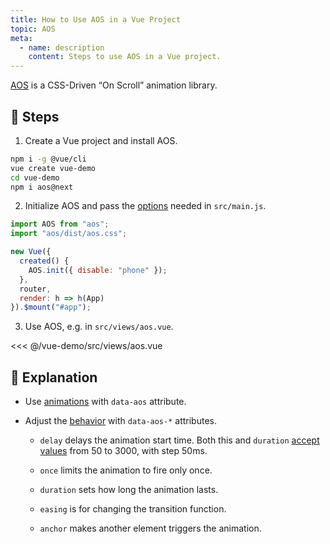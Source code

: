 ```yaml
---
title: How to Use AOS in a Vue Project
topic: AOS
meta:
  - name: description
    content: Steps to use AOS in a Vue project.
---
```


[AOS](https://github.com/michalsnik/aos) is a CSS-Driven “On Scroll” animation library.

## :footprints: Steps

1. Create a Vue project and install AOS.

```bash
npm i -g @vue/cli
vue create vue-demo
cd vue-demo
npm i aos@next
```

2. Initialize AOS and pass the [options](https://www.npmjs.com/package/aos#1-initialize-aos) needed in `src/main.js`.

```js
import AOS from "aos";
import "aos/dist/aos.css";

new Vue({
  created() {
    AOS.init({ disable: "phone" });
  },
  router,
  render: h => h(App)
}).$mount("#app");
```

3. Use AOS, e.g. in `src/views/aos.vue`.

<<< @/vue-demo/src/views/aos.vue

## :book: Explanation

- Use [animations](https://www.npmjs.com/package/aos#animations) with `data-aos` attribute.
- Adjust the [behavior](https://github.com/michalsnik/aos#2-set-animation-using-data-aos-attribute) with `data-aos-*` attributes.

  - `delay` delays the animation start time. Both this and `duration` [accept values](https://www.npmjs.com/package/aos#setting-duration-delay) from 50 to 3000, with step 50ms.
  - `once` limits the animation to fire only once.
  - `duration` sets how long the animation lasts.
  - `easing` is for changing the transition function.

  - `anchor` makes another element triggers the animation.
